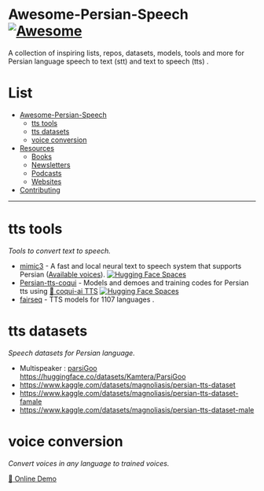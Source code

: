 # Awesome-Persian-Speech [![Awesome](https://cdn.statically.io/gh/karim23657/blogmaterials/main/assets/00.svg)](https://github.com/karim23657/awesome-Persian-Speech)
A collection of inspiring lists, repos, datasets, models, tools and more for Persian language speech to text (stt) and text to speech (tts) .

# List
- [Awesome-Persian-Speech](#awesome-persian-speech-)
    - [tts tools](#tts-tools)
    - [tts datasets](#tts-datasets)
    - [voice conversion](#voice-conversion)
- [Resources](#resources)
    - [Books](#books)
    - [Newsletters](#newsletters)
    - [Podcasts](#podcasts)
    - [Websites](#websites)
- [Contributing](#contributing)

---


# tts tools

*Tools to convert text to speech.*

* [mimic3](https://github.com/MycroftAI/mimic3) - A fast and local neural text to speech system that supports Persian ([Available voices](https://github.com/MycroftAI/mimic3-voices)). [![Hugging Face Spaces](https://cdn.statically.io/gh/karim23657/blogmaterials/main/assets/hf.svg)](https://huggingface.co/spaces/Kamtera/persian-tts-mimic3)
* [Persian-tts-coqui](https://github.com/karim23657/Persian-tts-coqui) - Models and demoes and training codes for Persian tts using [🐸 coqui-ai TTS](https://github.com/coqui-ai/TTS) [![Hugging Face Spaces](https://cdn.statically.io/gh/karim23657/blogmaterials/main/assets/hf.svg)](https://huggingface.co/spaces/Kamtera/Persian-tts-CoquiTTS)
* [fairseq](https://github.com/facebookresearch/fairseq/tree/main/examples/mms) - TTS models for 1107 languages . 



# tts datasets

*Speech datasets for Persian language.*

* Multispeaker : [parsiGoo](https://github.com/karim23657/parsiGoo) https://huggingface.co/datasets/Kamtera/ParsiGoo
* https://www.kaggle.com/datasets/magnoliasis/persian-tts-dataset
* https://www.kaggle.com/datasets/magnoliasis/persian-tts-dataset-famale
* https://www.kaggle.com/datasets/magnoliasis/persian-tts-dataset-male

# voice conversion

*Convert voices in any language to trained voices.*

[🤗 Online Demo](https://huggingface.co/spaces/litagin/rvc_okiba_TTS)
